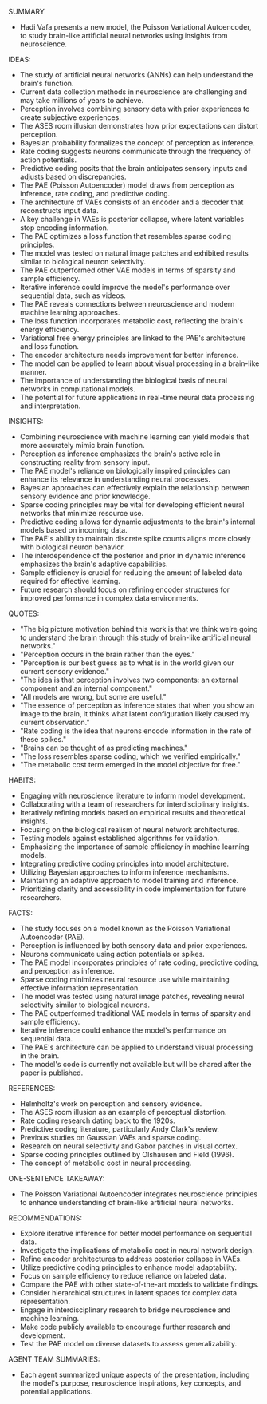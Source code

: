 SUMMARY
- Hadi Vafa presents a new model, the Poisson Variational Autoencoder, to study brain-like artificial neural networks using insights from neuroscience.

IDEAS:
- The study of artificial neural networks (ANNs) can help understand the brain's function.
- Current data collection methods in neuroscience are challenging and may take millions of years to achieve.
- Perception involves combining sensory data with prior experiences to create subjective experiences.
- The ASES room illusion demonstrates how prior expectations can distort perception.
- Bayesian probability formalizes the concept of perception as inference.
- Rate coding suggests neurons communicate through the frequency of action potentials.
- Predictive coding posits that the brain anticipates sensory inputs and adjusts based on discrepancies.
- The PAE (Poisson Autoencoder) model draws from perception as inference, rate coding, and predictive coding.
- The architecture of VAEs consists of an encoder and a decoder that reconstructs input data.
- A key challenge in VAEs is posterior collapse, where latent variables stop encoding information.
- The PAE optimizes a loss function that resembles sparse coding principles.
- The model was tested on natural image patches and exhibited results similar to biological neuron selectivity.
- The PAE outperformed other VAE models in terms of sparsity and sample efficiency.
- Iterative inference could improve the model's performance over sequential data, such as videos.
- The PAE reveals connections between neuroscience and modern machine learning approaches.
- The loss function incorporates metabolic cost, reflecting the brain's energy efficiency.
- Variational free energy principles are linked to the PAE's architecture and loss function.
- The encoder architecture needs improvement for better inference.
- The model can be applied to learn about visual processing in a brain-like manner.
- The importance of understanding the biological basis of neural networks in computational models.
- The potential for future applications in real-time neural data processing and interpretation.

INSIGHTS:
- Combining neuroscience with machine learning can yield models that more accurately mimic brain function.
- Perception as inference emphasizes the brain's active role in constructing reality from sensory input.
- The PAE model's reliance on biologically inspired principles can enhance its relevance in understanding neural processes.
- Bayesian approaches can effectively explain the relationship between sensory evidence and prior knowledge.
- Sparse coding principles may be vital for developing efficient neural networks that minimize resource use.
- Predictive coding allows for dynamic adjustments to the brain's internal models based on incoming data.
- The PAE's ability to maintain discrete spike counts aligns more closely with biological neuron behavior.
- The interdependence of the posterior and prior in dynamic inference emphasizes the brain's adaptive capabilities.
- Sample efficiency is crucial for reducing the amount of labeled data required for effective learning.
- Future research should focus on refining encoder structures for improved performance in complex data environments.

QUOTES:
- "The big picture motivation behind this work is that we think we’re going to understand the brain through this study of brain-like artificial neural networks."
- "Perception occurs in the brain rather than the eyes."
- "Perception is our best guess as to what is in the world given our current sensory evidence."
- "The idea is that perception involves two components: an external component and an internal component."
- "All models are wrong, but some are useful."
- "The essence of perception as inference states that when you show an image to the brain, it thinks what latent configuration likely caused my current observation."
- "Rate coding is the idea that neurons encode information in the rate of these spikes."
- "Brains can be thought of as predicting machines."
- "The loss resembles sparse coding, which we verified empirically."
- "The metabolic cost term emerged in the model objective for free."

HABITS:
- Engaging with neuroscience literature to inform model development.
- Collaborating with a team of researchers for interdisciplinary insights.
- Iteratively refining models based on empirical results and theoretical insights.
- Focusing on the biological realism of neural network architectures.
- Testing models against established algorithms for validation.
- Emphasizing the importance of sample efficiency in machine learning models.
- Integrating predictive coding principles into model architecture.
- Utilizing Bayesian approaches to inform inference mechanisms.
- Maintaining an adaptive approach to model training and inference.
- Prioritizing clarity and accessibility in code implementation for future researchers.

FACTS:
- The study focuses on a model known as the Poisson Variational Autoencoder (PAE).
- Perception is influenced by both sensory data and prior experiences.
- Neurons communicate using action potentials or spikes.
- The PAE model incorporates principles of rate coding, predictive coding, and perception as inference.
- Sparse coding minimizes neural resource use while maintaining effective information representation.
- The model was tested using natural image patches, revealing neural selectivity similar to biological neurons.
- The PAE outperformed traditional VAE models in terms of sparsity and sample efficiency.
- Iterative inference could enhance the model's performance on sequential data.
- The PAE's architecture can be applied to understand visual processing in the brain.
- The model's code is currently not available but will be shared after the paper is published.

REFERENCES:
- Helmholtz's work on perception and sensory evidence.
- The ASES room illusion as an example of perceptual distortion.
- Rate coding research dating back to the 1920s.
- Predictive coding literature, particularly Andy Clark's review.
- Previous studies on Gaussian VAEs and sparse coding.
- Research on neural selectivity and Gabor patches in visual cortex.
- Sparse coding principles outlined by Olshausen and Field (1996).
- The concept of metabolic cost in neural processing.

ONE-SENTENCE TAKEAWAY:
- The Poisson Variational Autoencoder integrates neuroscience principles to enhance understanding of brain-like artificial neural networks.

RECOMMENDATIONS:
- Explore iterative inference for better model performance on sequential data.
- Investigate the implications of metabolic cost in neural network design.
- Refine encoder architectures to address posterior collapse in VAEs.
- Utilize predictive coding principles to enhance model adaptability.
- Focus on sample efficiency to reduce reliance on labeled data.
- Compare the PAE with other state-of-the-art models to validate findings.
- Consider hierarchical structures in latent spaces for complex data representation.
- Engage in interdisciplinary research to bridge neuroscience and machine learning.
- Make code publicly available to encourage further research and development.
- Test the PAE model on diverse datasets to assess generalizability. 

AGENT TEAM SUMMARIES:
- Each agent summarized unique aspects of the presentation, including the model's purpose, neuroscience inspirations, key concepts, and potential applications.
